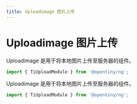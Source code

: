 ```yaml
---
title: Uploadimage 图片上传
---
```

# Uploadimage 图片上传

<div class="used-tiny">

Uploadimage 是用于将本地图片上传至服务器的组件。

```typescript
import { TiUploadModule } from '@opentiny/ng';
```
</div>

<div class="used-config">

Uploadimage 是用于将本地图片上传至服务器的组件。

```typescript
import { TiUploadModule } from '@opentiny/ng';
```
</div>
